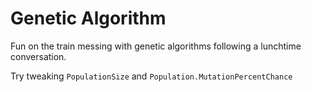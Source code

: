 # Genetic Algorithm #

Fun on the train messing with genetic algorithms following a lunchtime conversation.

Try tweaking `PopulationSize` and `Population.MutationPercentChance`
